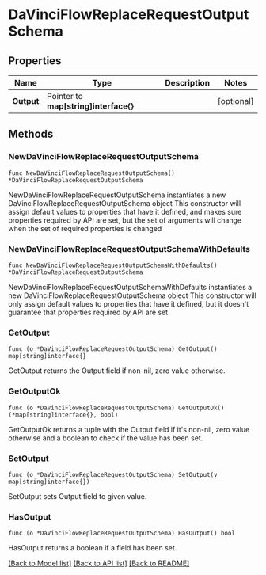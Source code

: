 # DaVinciFlowReplaceRequestOutputSchema

## Properties

Name | Type | Description | Notes
------------ | ------------- | ------------- | -------------
**Output** | Pointer to **map[string]interface{}** |  | [optional] 

## Methods

### NewDaVinciFlowReplaceRequestOutputSchema

`func NewDaVinciFlowReplaceRequestOutputSchema() *DaVinciFlowReplaceRequestOutputSchema`

NewDaVinciFlowReplaceRequestOutputSchema instantiates a new DaVinciFlowReplaceRequestOutputSchema object
This constructor will assign default values to properties that have it defined,
and makes sure properties required by API are set, but the set of arguments
will change when the set of required properties is changed

### NewDaVinciFlowReplaceRequestOutputSchemaWithDefaults

`func NewDaVinciFlowReplaceRequestOutputSchemaWithDefaults() *DaVinciFlowReplaceRequestOutputSchema`

NewDaVinciFlowReplaceRequestOutputSchemaWithDefaults instantiates a new DaVinciFlowReplaceRequestOutputSchema object
This constructor will only assign default values to properties that have it defined,
but it doesn't guarantee that properties required by API are set

### GetOutput

`func (o *DaVinciFlowReplaceRequestOutputSchema) GetOutput() map[string]interface{}`

GetOutput returns the Output field if non-nil, zero value otherwise.

### GetOutputOk

`func (o *DaVinciFlowReplaceRequestOutputSchema) GetOutputOk() (*map[string]interface{}, bool)`

GetOutputOk returns a tuple with the Output field if it's non-nil, zero value otherwise
and a boolean to check if the value has been set.

### SetOutput

`func (o *DaVinciFlowReplaceRequestOutputSchema) SetOutput(v map[string]interface{})`

SetOutput sets Output field to given value.

### HasOutput

`func (o *DaVinciFlowReplaceRequestOutputSchema) HasOutput() bool`

HasOutput returns a boolean if a field has been set.


[[Back to Model list]](../README.md#documentation-for-models) [[Back to API list]](../README.md#documentation-for-api-endpoints) [[Back to README]](../README.md)


